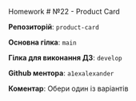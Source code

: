 Homework # №22 - Product Card

**Репозиторій**:  `product-card` 

**Основна гілка**: `main`

**Гілка для виконання ДЗ**: `develop`

**Github ментора**: `a1exalexander`

**Коментар**: Обери один із варіантів

